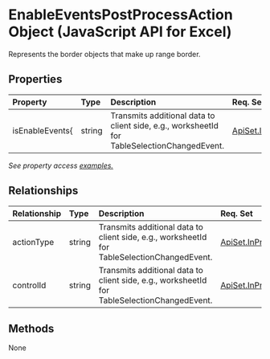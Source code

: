 # EnableEventsPostProcessAction Object (JavaScript API for Excel)

Represents the border objects that make up range border.

## Properties

| Property	   | Type	|Description| Req. Set|
|:---------------|:--------|:----------|:----|
|isEnableEvents{|string|Transmits additional data to client side, e.g., worksheetId for TableSelectionChangedEvent.|[ApiSet.InProgressFeatures.EventNext](../requirement-sets/excel-api-requirement-sets.md)|

_See property access [examples.](#property-access-examples)_

## Relationships
| Relationship | Type	|Description| Req. Set|
|:---------------|:--------|:----------|:----|
|actionType|string|Transmits additional data to client side, e.g., worksheetId for TableSelectionChangedEvent.|[ApiSet.InProgressFeatures.EventNext](../requirement-sets/excel-api-requirement-sets.md)|
|controlId|string|Transmits additional data to client side, e.g., worksheetId for TableSelectionChangedEvent.|[ApiSet.InProgressFeatures.EventNext](../requirement-sets/excel-api-requirement-sets.md)|

## Methods
None

